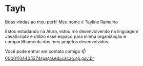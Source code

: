 # Tayh
Boas vindas ao meu perfil
Meu nome é Tayline Ramalho

Estou estudando na Alura,
estou me desenvolvendo na linguagem JavaScriptv e
utilizo esse espaço para minha organização e compartilhamento dos meu projetos desenvolvidos.

Você pode entrar em contato comigo 📫
00001104405374sp@al.educacao.sp.gov.br
